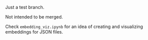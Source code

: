 Just a test branch.

Not intended to be merged.

Check `embedding_viz.ipynb` for an idea of creating and visualizing embeddings for JSON files.